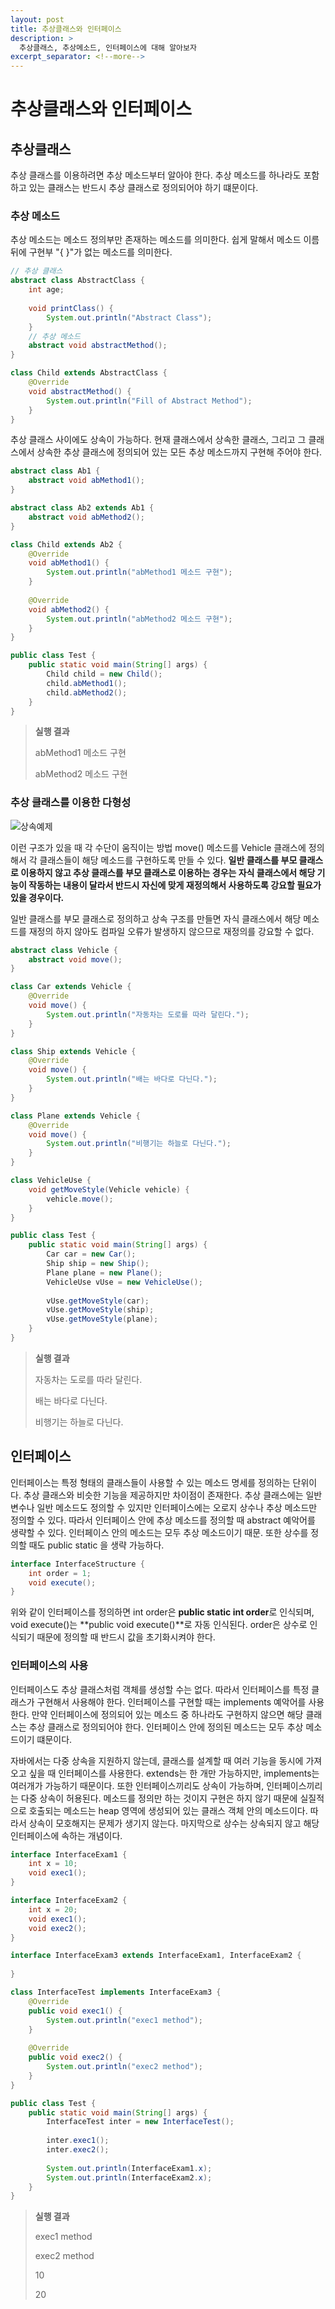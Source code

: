 ```yaml
---
layout: post
title: 추상클래스와 인터페이스
description: >
  추상클래스, 추상메소드, 인터페이스에 대해 알아보자
excerpt_separator: <!--more-->
---
```


<!--more-->

# 추상클래스와 인터페이스

## 추상클래스

추상 클래스를 이용하려면 추상 메소드부터 알아야 한다. 추상 메소드를 하나라도 포함하고 있는 클래스는 반드시 추상 클래스로 정의되어야 하기 떄문이다.

### 추상 메소드

추상 메소드는 메소드 정의부만 존재하는 메소드를 의미한다. 쉽게 말해서 메소드 이름 뒤에 구현부 "{ }"가 없는 메소드를 의미한다.

```java
// 추상 클래스
abstract class AbstractClass {
    int age;
    
    void printClass() {
        System.out.println("Abstract Class");
    }
    // 추상 메소드
    abstract void abstractMethod();
}

class Child extends AbstractClass {
    @Override
    void abstractMethod() {
        System.out.println("Fill of Abstract Method");
    }
}
```

추상 클래스 사이에도 상속이 가능하다. 현재 클래스에서 상속한 클래스, 그리고 그 클래스에서 상속한 추상 클래스에 정의되어 있는 모든 추상 메소드까지 구현해 주어야 한다.

```java
abstract class Ab1 {
    abstract void abMethod1();
}

abstract class Ab2 extends Ab1 {
    abstract void abMethod2();
}

class Child extends Ab2 {
    @Override
    void abMethod1() {
        System.out.println("abMethod1 메소드 구현");
    }
    
    @Override
    void abMethod2() {
        System.out.println("abMethod2 메소드 구현");
    }
}

public class Test {
    public static void main(String[] args) {
        Child child = new Child();
        child.abMethod1();
        child.abMethod2();
    }
}
```

> **실행 결과**
>
> abMethod1 메소드 구현
>
> abMethod2 메소드 구현

### 추상 클래스를 이용한 다형성

![상속예제](https://user-images.githubusercontent.com/27988544/70606158-47b84f00-1c3f-11ea-811b-bc7d9e5d20a6.png)

이런 구조가 있을 때 각 수단이 움직이는 방법 move() 메소드를 Vehicle 클래스에 정의해서 각 클래스들이 해당 메소드를 구현하도록 만들 수 있다. **일반 클래스를 부모 클래스로 이용하지 않고 추상 클래스를 부모 클래스로 이용하는 경우는 자식 클래스에서 해당 기능이 작동하는 내용이 달라서 반드시 자신에 맞게 재정의해서 사용하도록 강요할 필요가 있을 경우이다.**

일반 클래스를 부모 클래스로 정의하고 상속 구조를 만들면 자식 클래스에서 해당 메소드를 재정의 하지 않아도 컴파일 오류가 발생하지 않으므로 재정의를 강요할 수 없다.

```java
abstract class Vehicle {
    abstract void move();
}

class Car extends Vehicle {
    @Override
    void move() {
        System.out.println("자동차는 도로를 따라 달린다.");
    }
}

class Ship extends Vehicle {
    @Override
    void move() {
        System.out.println("배는 바다로 다닌다.");
    }
}

class Plane extends Vehicle {
    @Override
    void move() {
        System.out.println("비행기는 하늘로 다닌다.");
    }
}

class VehicleUse {
    void getMoveStyle(Vehicle vehicle) {
        vehicle.move();
    }
}

public class Test {
    public static void main(String[] args) {
        Car car = new Car();
        Ship ship = new Ship();
        Plane plane = new Plane();
        VehicleUse vUse = new VehicleUse();
        
        vUse.getMoveStyle(car);
        vUse.getMoveStyle(ship);
        vUse.getMoveStyle(plane);
    }
}
```

> **실행 결과**
>
> 자동차는 도로를 따라 달린다.
>
> 배는 바다로 다닌다.
>
> 비행기는 하늘로 다닌다.

## 인터페이스

인터페이스는 특정 형태의 클래스들이 사용할 수 있는 메소드 명세를 정의하는 단위이다. 추상 클래스와 비슷한 기능을 제공하지만 차이점이 존재한다. 추상 클래스에는 일반 변수나 일반 메소드도 정의할 수 있지만 인터페이스에는 오로지 상수나 추상 메소드만 정의할 수 있다. 따라서 인터페이스 안에 추상 메소드를 정의할 때 abstract 예악어를 생략할 수 있다. 인터페이스 안의 메소드는 모두 추상 메소드이기 때문. 또한 상수를 정의할 때도 public static 을 생략 가능하다.

```java
interface InterfaceStructure {
    int order = 1;
    void execute();
}
```

위와 같이 인터페이스를 정의하면 int order은 **public static int order**로 인식되며, void execute()는 **public void execute()**로 자동 인식된다. order은 상수로 인식되기 때문에 정의할 때 반드시 값을 초기화시켜야 한다.

### 인터페이스의 사용

인터페이스도 추상 클래스처럼 객체를 생성할 수는 없다. 따라서 인터페이스를 특정 클래스가 구현해서 사용해야 한다. 인터페이스를 구현할 때는 implements 예악어를 사용한다. 만약 인터페이스에 정의되어 있는 메소드 중 하나라도 구현하지 않으면 해당 클래스는 추상 클래스로 정의되어야 한다. 인터페이스 안에 정의된 메소드는 모두 추상 메소드이기 떄문이다.

자바에서는 다중 상속을 지원하지 않는데, 클래스를 설계할 때 여러 기능을 동시에 가져오고 싶을 때 인터페이스를 사용한다. extends는 한 개만 가능하지만, implements는 여러개가 가능하기 때문이다. 또한 인터페이스끼리도 상속이 가능하며, 인터페이스끼리는 다중 상속이 허용된다. 메소드를 정의만 하는 것이지 구현은 하지 않기 때문에 실질적으로 호출되는 메소드는 heap 영역에 생성되어 있는 클래스 객체 안의 메소드이다. 따라서 상속이 모호해지는 문제가 생기지 않는다. 마지막으로 상수는 상속되지 않고 해당 인터페이스에 속하는 개념이다.

```java
interface InterfaceExam1 {
    int x = 10;
    void exec1();
}

interface InterfaceExam2 {
    int x = 20;
    void exec1();
    void exec2();
}

interface InterfaceExam3 extends InterfaceExam1, InterfaceExam2 {
    
}

class InterfaceTest implements InterfaceExam3 {
    @Override
    public void exec1() {
        System.out.println("exec1 method");
    }
    
    @Override
    public void exec2() {
        System.out.println("exec2 method");
    }
}

public class Test {
    public static void main(String[] args) {
        InterfaceTest inter = new InterfaceTest();
        
        inter.exec1();
        inter.exec2();
        
        System.out.println(InterfaceExam1.x);
        System.out.println(InterfaceExam2.x);
    }
}
```

> **실행 결과**
>
> exec1 method
>
> exec2 method
>
> 10
>
> 20


